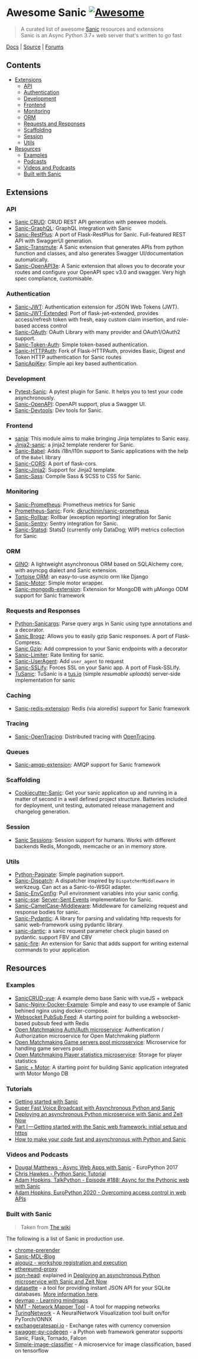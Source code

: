 # Awesome Sanic [![Awesome](https://cdn.rawgit.com/sindresorhus/awesome/d7305f38d29fed78fa85652e3a63e154dd8e8829/media/badge.svg)](https://github.com/sindresorhus/awesome)

> A curated list of awesome [Sanic](https://sanicframework.org/) resources and extensions  
> Sanic is an Async Python 3.7+ web server that's written to go fast

[Docs](https://sanic.readthedocs.io/) | [Source](https://github.com/sanic-org/sanic) | [Forums](https://community.sanicframework.org/)


## Contents
- [Extensions](#extensions)
    - [API](#api)
    - [Authentication](#authentication)
    - [Development](#development)
    - [Frontend](#frontend)
    - [Monitoring](#monitoring)
    - [ORM](#orm)    
    - [Requests and Responses](#requests-and-responses)
    - [Scaffolding](#scaffolding)    
    - [Session](#session)
    - [Utils](#utils)
- [Resources](#resources)
    - [Examples](#examples)
    - [Podcasts](#podcasts)
    - [Videos and Podcasts](#videos-and-podcasts)
    - [Built with Sanic](#built-with-sanic)


## Extensions

### API
- [Sanic CRUD](https://github.com/Typhon66/sanic_crud): CRUD REST API generation with peewee models.
- [Sanic-GraphQL](https://github.com/graphql-python/sanic-graphql): GraphQL integration with Sanic
- [Sanic-RestPlus](https://github.com/ashleysommer/sanic-restplus): A port of Flask-RestPlus for Sanic. Full-featured REST API with SwaggerUI generation.
- [Sanic-Transmute](https://github.com/yunstanford/sanic-transmute): A Sanic extension that generates APIs from python function and classes, and also generates Swagger UI/documentation automatically.
- [Sanic-OpenAPI3e](https://github.com/endafarrell/sanic-openapi3e): A Sanic extension that allows you to decorate your routes and configure your OpenAPI spec v3.0 and swagger. Very high spec compliance, customisable.

### Authentication
- [Sanic-JWT](https://github.com/ahopkins/sanic-jwt): Authentication extension for JSON Web Tokens (JWT).
- [Sanic-JWT-Extended](https://github.com/NovemberOscar/Sanic-JWT-Extended): Port of flask-jwt-extended, provides access/refresh token with fresh, easy custom claim insertion, and role-based access control
- [Sanic-OAuth](https://gitlab.com/SirEdvin/sanic-oauth): OAuth Library with many provider and OAuth1/OAuth2 support.
- [Sanic-Token-Auth](https://github.com/saabeilin/sanic-token-auth): Simple token-based authentication.
- [Sanic-HTTPAuth](https://github.com/MihaiBalint/Sanic-HTTPAuth): Fork of Flask-HTTPAuth, provides Basic, Digest and Token HTTP authentication for Sanic routes
- [SanicApiKey](https://github.com/Quiec/sanicapikey): Simple api key based authentication.

### Development
- [Pytest-Sanic](https://github.com/yunstanford/pytest-sanic): A pytest plugin for Sanic. It helps you to test your code asynchronously.
- [Sanic-OpenAPI](https://github.com/sanic-org/sanic-openapi): OpenAPI support, plus a Swagger UI.
- [Sanic-Devtools](https://github.com/yunstanford/sanic-devtools): Dev tools for Sanic.

### Frontend
- [sanja](https://github.com/tomaszdrozdz/sanja): This module aims to make bringing Jinja templates to Sanic easy.  
- [Jinja2-sanic](https://github.com/yunstanford/jinja2-sanic): a jinja2 template renderer for Sanic.
- [Sanic-Babel](https://github.com/lixxu/sanic-babel): Adds i18n/l10n support to Sanic applications with the help of the `Babel` library
- [Sanic-CORS](https://github.com/ashleysommer/sanic-cors): A port of flask-cors.
- [Sanic-Jinja2](https://github.com/lixxu/sanic-jinja2): Support for Jinja2 template.
- [Sanic-Sass](https://github.com/Vepnar/Sanic-Sass): Compile Sass & SCSS to CSS for Sanic.

### Monitoring
- [Sanic-Prometheus](https://github.com/dkruchinin/sanic-prometheus): Prometheus metrics for Sanic
- [Prometheus-Sanic](https://github.com/skar404/prometheus-sanic): Fork: [dkruchinin/sanic-prometheus](https://github.com/dkruchinin/sanic-prometheus)
- [Sanic-Rollbar](https://github.com/saabeilin/sanic-rollbar): Rollbar (exception reporting) integration for Sanic
- [Sanic-Sentry](https://github.com/serathius/sanic-sentry): Sentry integration for Sanic.
- [Sanic-Statsd](https://github.com/saabeilin/sanic-statsd): StatsD (currently only DataDog; WIP) metrics collection for Sanic

### ORM
- [GINO](https://github.com/fantix/gino): A lightweight asynchronous ORM based on SQLAlchemy core, with asyncpg dialect and Sanic extension.
- [Tortoise ORM](https://github.com/tortoise/tortoise-orm):  an easy-to-use asyncio orm like Django
- [Sanic-Motor](https://github.com/lixxu/sanic-motor): Simple motor wrapper.
- [Sanic-mongodb-extension](https://github.com/Relrin/sanic-mongodb-extension): Extension for MongoDB with μMongo ODM support for Sanic framework

### Requests and Responses
- [Python-Sanicargs](https://github.com/trustpilot/python-sanicargs): Parse query args in Sanic using type annotations and a decorator.
- [Sanic Brogz](https://github.com/michaelchisari/sanic_brogz): Allows you to easily gzip Sanic responses. A port of Flask-Compress.
- [Sanic Gzip](https://github.com/koug44/sanic-gzip): Add compression to your Sanic endpoints with a decorator
- [Sanic-Limiter](https://github.com/bohea/sanic-limiter): Rate limiting for sanic.
- [Sanic-UserAgent](https://github.com/lixxu/sanic-useragent): Add `user_agent` to request
- [Sanic-SSLify](https://github.com/dzqdzq/sanic_sslify): Forces SSL on your Sanic app. A port of Flask-SSLify.
- [TuSanic](https://github.com/avi-av/TuSanic): TuSanic is a [tus.io](https://tus.io) (simple _resumable uploads_) server-side implementation for sanic

### Caching
- [Sanic-redis-extension](https://github.com/Relrin/sanic-redis-extension): Redis (via aioredis) support for Sanic framework 

### Tracing
- [Sanic-OpenTracing](https://github.com/itechub/sanic-opentracing): Distributed tracing with [OpenTracing](https://opentracing.io/).

### Queues
- [Sanic-amqp-extension](https://github.com/Relrin/sanic-amqp-extension): AMQP support for Sanic framework

### Scaffolding
- [Cookiecutter-Sanic](https://github.com/harshanarayana/cookiecutter-sanic): Get your sanic application up and running in a matter of second in a well defined project structure. Batteries included for deployment, unit testing, automated release management and changelog generation.

### Session
- [Sanic Sessions](https://github.com/xen/sanic_session): Session support for humans. Works with different backends Redis, Mongodb, memcache or an in memory store.


### Utils
- [Python-Paginate](https://github.com/lixxu/python-paginate): Simple pagination support.
- [Sanic-Dispatch](https://github.com/ashleysommer/sanic-dispatcher): A dispatcher inspired by `DispatcherMiddleware` in werkzeug. Can act as a Sanic-to-WSGI adapter.
- [Sanic-EnvConfig](https://github.com/jamesstidard/sanic-envconfig): Pull environment variables into your sanic config.
- [sanic-sse](https://github.com/inn0kenty/sanic_sse): [Server-Sent Events](https://en.wikipedia.org/wiki/Server-sent_events) implementation for Sanic.
- [Sanic-CamelCase-Middleware](https://ahmednafies.github.io/sanic_camelcase_middleware/): Middleware for camelizing request and response bodies for sanic. 
- [Sanic-Pydantic](https://ahmednafies.github.io/sanic-pydantic/): A library for parsing and validating http requests for sanic web-framework using pydantic library.
- [sanic-dantic](https://github.com/miss85246/sanic-dantic): a sanic request parameter check plugin based on pydantic. support FBV and CBV
- [sanic-fire](https://github.com/tim2anna/sanic-fire): An extension for Sanic that adds support for writing external commands to your application.

## Resources

### Examples
- [SanicCRUD-vue](https://github.com/boylegu/SanicCRUD-vue): A example demo base Sanic with vueJS + webpack
- [Sanic-Nginx-Docker-Example](https://github.com/itielshwartz/sanic-nginx-docker-example): Simple and easy to use example of Sanic behined nginx using docker-compose.
- [Websocket PubSub Feed](https://gist.github.com/ahopkins/9816b39aedb2d409ef8d1b85f62e8bec): A starting point for building a websocket-based pubsub feed with Redis
- [Open Matchmaking Auth/Auth microservice](https://github.com/OpenMatchmaking/microservice-auth): Authentication / Authorization microservice for Open Matchmaking platform
- [Open Matchmaking Game servers pool microservice](https://github.com/OpenMatchmaking/microservice-game-servers-pool): Microservice for handling game servers pool
- [Open Matchmaking Player statistics microservice](https://github.com/OpenMatchmaking/microservice-player-statistics): Storage for player statistics
- [Sanic + Motor](https://github.com/humbss/sanic-motor-example): A starting point for building Sanic application integrated with Motor Mongo DB

### Tutorials 
- [Getting started with Sanic](https://www.twilio.com/blog/2016/12/getting-started-with-sanic-the-asynchronous-uvloop-based-web-framework-for-python-3-5.html)
- [Super Fast Voice Broadcast with Asynchronous Python and Sanic](https://www.nexmo.com/blog/2017/10/05/fast-voice-broadcast-python-dr/)
- [Deploying an asynchronous Python microservice with Sanic and Zeit Now](https://simonwillison.net/2017/Oct/14/async-python-sanic-now/)
- [Part I — Getting started with the Sanic web framework: initial setup and https](https://medium.com/@michealjroberts/getting-started-with-the-sanic-web-framework-initial-setup-and-https-730a1eb7c8e3)
- [How to make your code fast and asynchronous with Python and Sanic](https://medium.com/free-code-camp/goin-fast-and-asynchronous-with-python-and-sanic-387d722f3668)

### Videos and Podcasts
- [Dougal Matthews - Async Web Apps with Sanic](https://www.youtube.com/watch?v=wb0lk4e9DEg&t=1s) - EuroPython 2017
- [Chris Hawkes - Python Sanic Tutorial](https://www.youtube.com/watch?v=WiGsWfwh0yY&t=3s)
- [Adam Hopkins, TalkPython - Episode #188: Async for the Pythonic web with Sanic](https://talkpython.fm/episodes/show/188/async-for-the-pythonic-web-with-sanic)
- [Adam Hopkins, EuroPython 2020 - Overcoming access control in web APIs](https://www.youtube.com/watch?v=Uqgoj43ky6A)

### Built with Sanic
> Taken from [The wiki](https://github.com/sanic-org/sanic/wiki/Projects)

The following is a list of Sanic in production use.

* [chrome-prerender](https://github.com/bosondata/chrome-prerender)
* [Sanic-MDL-Blog](https://github.com/stopspazzing/Sanic-MDL-Blog)
* [aioquiz - workshop registration and execution](https://github.com/pdyba/aioquiz)
* [ethereumd-proxy](https://github.com/DeV1doR/ethereumd-proxy)
* [json-head](https://json-head.now.sh/): explained in [Deploying an asynchronous Python microservice with Sanic and Zeit Now](https://simonwillison.net/2017/Oct/14/async-python-sanic-now/)
* [datasette](https://github.com/simonw/datasette) - a tool for providing instant JSON API for your SQLite databases. [More information here](https://simonwillison.net/2017/Nov/13/datasette/).
* [devmap - Learning mindmaps](https://github.com/sourcepirate/devmap)
* [NMT - Network Mapper Tool](https://github.com/gbnk0/nmt) - A tool for mapping networks
* [TuringNetwork](https://github.com/turingnetworkai/turingnetwork) - A NeuralNetwork Visualization tool built on/for PyTorch/ONNX
* [exchangeratesapi.io](https://github.com/madisvain/exchangeratesapi) - Exchange rates with currency conversion
* [swagger-py-codegen](https://github.com/guokr/swagger-py-codegen) - a Python web framework generator supports Sanic, Flask, Tornado, Falcon
* [Simple-image-classifier](https://github.com/gbnk0/simple-image-classifier) - A microservice for image classification, based on tensorflow
